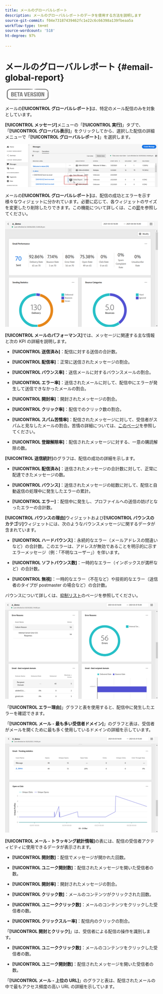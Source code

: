 ```yaml
---
title: メールのグローバルレポート
description: メールのグローバルレポートのデータを使用する方法を説明します
source-git-commit: f04e73187439462fc1e22c6c66398a139fbeaa5a
workflow-type: tm+mt
source-wordcount: '518'
ht-degree: 97%

---
```


# メールのグローバルレポート {#email-global-report}

![](../assets/do-not-localize/badge.png)

メールの&#x200B;**[!UICONTROL グローバルレポート]**&#x200B;は、特定のメール配信のみを対象としています。

**[!UICONTROL メッセージ]**&#x200B;メニューの「**[!UICONTROL 実行]**」タブで、「**[!UICONTROL グローバル表示]**」をクリックしてから、選択した配信の詳細メニューで「**[!UICONTROL グローバルレポート]**」を選択します。

![](../assets/global_report_3.png)

メールの&#x200B;**[!UICONTROL グローバルレポート]**&#x200B;は、配信の成功とエラーを示す様々なウィジェットに分かれています。必要に応じて、各ウィジェットのサイズを変更したり削除したりできます。この機能について詳しくは、この[節](global-report.md#modify-dashboard)を参照してください。

![](../assets/global_report_4.png)

**[!UICONTROL メールのパフォーマンス]**&#x200B;では、メッセージに関連する主な情報と次の KPI の詳細を説明します。

* **[!UICONTROL 送信済み]**：配信に対する送信の合計数。

* **[!UICONTROL 配信率]**：正常に送信されたメッセージの割合。

* **[!UICONTROL バウンス率]**：送信メールに対するバウンスメールの割合。

* **[!UICONTROL エラー率]**：送信されたメールに対して、配信中にエラーが発生して送信できなかったメールの割合。

* **[!UICONTROL 開封率]**：開封されたメッセージの割合。

* **[!UICONTROL クリック率]**：配信でのクリック数の割合。

* **[!UICONTROL スパム苦情率]**：配信されたメッセージに対して、受信者がスパムと見なしたメールの割合。苦情の詳細については、[このページ](https://experienceleague.adobe.com/docs/deliverability-learn/deliverability-best-practice-guide/metrics-for-deliverability/complaints.html?lang=ja#metrics-for-deliverability)を参照してください。

* **[!UICONTROL 登録解除率]**：配信されたメッセージに対する、一意の購読解除の数。

**[!UICONTROL 送信統計]**&#x200B;のグラフは、配信の成功の詳細を示します。

* **[!UICONTROL 配信済み]**：送信されたメッセージの合計数に対して、正常に配達できたメッセージの数。

* **[!UICONTROL バウンス]**：送信されたメッセージの総数に対して、配信と自動返信の処理中に発生したエラーの累計。

* **[!UICONTROL エラー]**：配信中に発生し、プロファイルへの送信の妨げとなったエラーの合計数。

**[!UICONTROL バウンスの理由]**&#x200B;ウィジェットおよび&#x200B;**[!UICONTROL バウンスのカテゴリ]**&#x200B;ウィジェットには、次のようなバウンスメッセージに関するデータが含まれています。

* **[!UICONTROL ハードバウンス]**：永続的なエラー（メールアドレスの間違いなど）の合計数。このエラーは、アドレスが無効であることを明示的に示すエラーメッセージ（例：「不明なユーザー」）を伴います。

* **[!UICONTROL ソフトバウンス数]**：一時的なエラー（インボックスが満杯など）の合計数。

* **[!UICONTROL 無視]**：一時的なエラー（不在など）や技術的なエラー（送信者のタイプが postmaster の場合など）の合計数。

バウンスについて詳しくは、[抑制リスト](../suppression-list.md)のページを参照してください。

![](../assets/global_report_5.png)

「**[!UICONTROL エラー理由]**」グラフと表を使用すると、配信中に発生したエラーを確認できます。

「**[!UICONTROL メール - 最も多い受信者ドメイン]**」のグラフと表は、受信者がメールを開くために最も多く使用しているドメインの詳細を示しています。

![](../assets/global_report_6.png)

**[!UICONTROL メール - トラッキング統計情報]**&#x200B;の表には、配信の受信者アクティビティに使用できるデータが表示されます。

* **[!UICONTROL 開封数]**：配信でメッセージが開かれた回数。

* **[!UICONTROL ユニーク開封数]**：配信されたメッセージを開いた受信者の数。

* **[!UICONTROL 開封率]**：開封されたメッセージの割合。

* **[!UICONTROL クリック数]**：メールのコンテンツがクリックされた回数。

* **[!UICONTROL ユニーククリック数]**：メールのコンテンツをクリックした受信者の数。

* **[!UICONTROL クリックスルー率]**：配信内のクリックの割合。

「**[!UICONTROL 開封とクリック]**」は、受信者による配信の操作を識別します。

* **[!UICONTROL ユニーククリック数]**：メールのコンテンツをクリックした受信者の数。

* **[!UICONTROL ユニーク開封数]**：配信されたメッセージを開いた受信者の数。

「**[!UICONTROL メール - 上位の URL]**」のグラフと表は、配信されたメールの中で最もアクセス頻度の高い URL の詳細を示しています。
